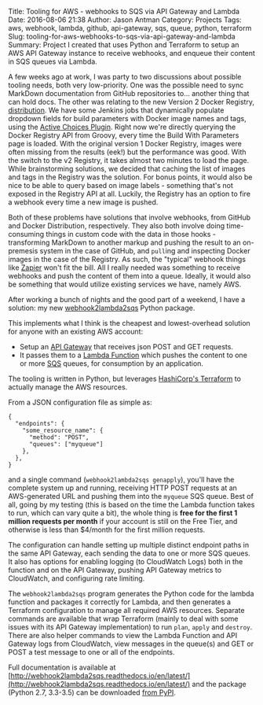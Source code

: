 Title: Tooling for AWS - webhooks to SQS via API Gateway and Lambda
Date: 2016-08-06 21:38
Author: Jason Antman
Category: Projects
Tags: aws, webhook, lambda, github, api-gateway, sqs, queue, python, terraform
Slug: tooling-for-aws-webhooks-to-sqs-via-api-gateway-and-lambda
Summary: Project I created that uses Python and Terraform to setup an AWS API Gateway instance to receive webhooks, and enqueue their content in SQS queues via Lambda.

A few weeks ago at work, I was party to two discussions about possible tooling needs, both very low-priority. One was the possible need to sync MarkDown documentation
from GitHub repositories to... another thing that can hold docs. The other was relating to the new Version 2 Docker Registry, [distribution](https://github.com/docker/distribution).
We have some Jenkins jobs that dynamically populate dropdown fields for build parameters with Docker image names and tags, using the [Active Choices Plugin](https://wiki.jenkins-ci.org/display/JENKINS/Active+Choices+Plugin).
Right now we're directly querying the Docker Registry API from Groovy, every time the Build With Parameters page is loaded. With the original version 1 Docker Registry,
images were often missing from the results (eek!) but the performance was good. With the switch to the v2 Registry, it takes almost two minutes to load the page.
While brainstorming solutions, we decided that caching the list of images and tags in the Registry was the solution. For bonus points, it would also be nice to
be able to query based on image labels - something that's not exposed in the Registry API at all. Luckily, the Registry has an option to fire a webhook every time
a new image is pushed.

Both of these problems have solutions that involve webhooks, from GitHub and Docker Distribution, respectively. They also both involve doing time-consuming things in custom code with the
data in those hooks - transforming MarkDown to another markup and pushing the result to an on-premesis system in the case of GitHub, and ``pull``ing and inspecting Docker
images in the case of the Registry. As such, the "typical" webhook things like [Zapier](https://zapier.com/) won't fit the bill. All I really needed was something to receive webhooks
and push the content of them into a queue. Ideally, it would also be something that would utilize existing services we have, namely AWS.

After working a bunch of nights and the good part of a weekend, I have a solution: my new [webhook2lambda2sqs](https://pypi.python.org/pypi/webhook2lambda2sqs) Python package.

This implements what I think is the cheapest and lowest-overhead solution for anyone with an existing AWS account:

* Setup an [API Gateway](https://aws.amazon.com/api-gateway/) that receives json POST and GET requests.
* It passes them to a [Lambda Function](https://aws.amazon.com/lambda/) which pushes the content to one or more [SQS](https://aws.amazon.com/sqs/) queues, for consumption by an application.

The tooling is written in Python, but leverages [HashiCorp's Terraform](https://www.terraform.io/) to actually manage the AWS resources.

From a JSON configuration file as simple as:

```
{
  "endpoints": {
    "some_resource_name": {
      "method": "POST",
      "queues": ["myqueue"]
    },
  },
}
```

and a single command (``webhook2lambda2sqs genapply``), you'll have the complete system up and running, receiving HTTP POST requests
at an AWS-generated URL and pushing them into the ``myqueue`` SQS queue. Best of all, going by my testing (this is based on the time
the Lambda function takes to run, which can vary quite a bit), the whole thing is __free for the first 1 million requests per month__
if your account is still on the Free Tier, and otherwise is less than $4/month for the first million requests.

The configuration can handle setting up multiple distinct endpoint paths in the same API Gateway, each
sending the data to one or more SQS queues. It also has options for enabling logging (to CloudWatch Logs) both in the function
and on the API Gateway, pushing API Gateway metrics to CloudWatch, and configuring rate limiting.

The ``webhook2lambda2sqs`` program generates the Python code for the lambda function and packages it correctly for Lambda, and
then generates a Terraform configuration to manage all required AWS resources. Separate commands are available that wrap Terraform
(mainly to deal with some issues with its API Gateway implementation) to run ``plan``, ``apply`` and ``destroy``. There are
also helper commands to view the Lambda Function and API Gateway logs from CloudWatch, view messages in the queue(s) and
GET or POST a test message to one or all of the endpoints.

Full documentation is available at [http://webhook2lambda2sqs.readthedocs.io/en/latest/](http://webhook2lambda2sqs.readthedocs.io/en/latest/)
and the package (Python 2.7, 3.3-3.5) can be downloaded [from PyPI](https://pypi.python.org/pypi/webhook2lambda2sqs).
